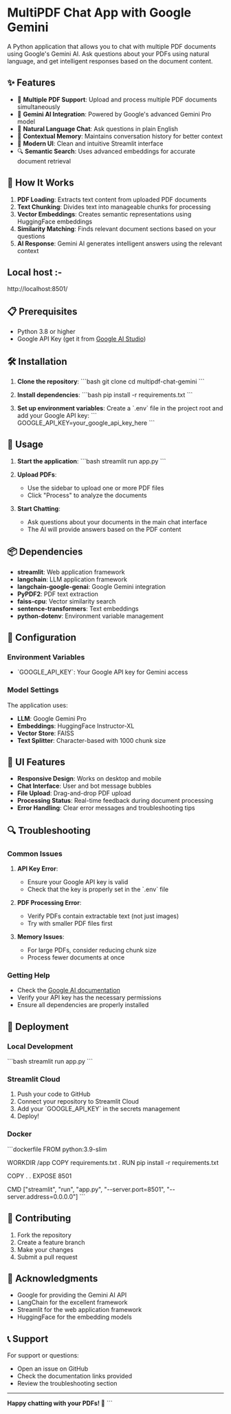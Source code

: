 # MultiPDF Chat App with Google Gemini

A Python application that allows you to chat with multiple PDF documents using Google's Gemini AI. Ask questions about your PDFs using natural language, and get intelligent responses based on the document content.

## ✨ Features

- 📄 **Multiple PDF Support**: Upload and process multiple PDF documents simultaneously
- 🤖 **Gemini AI Integration**: Powered by Google's advanced Gemini Pro model
- 💬 **Natural Language Chat**: Ask questions in plain English
- 🧠 **Contextual Memory**: Maintains conversation history for better context
- 🎨 **Modern UI**: Clean and intuitive Streamlit interface
- 🔍 **Semantic Search**: Uses advanced embeddings for accurate document retrieval

## 🚀 How It Works

1. **PDF Loading**: Extracts text content from uploaded PDF documents
2. **Text Chunking**: Divides text into manageable chunks for processing
3. **Vector Embeddings**: Creates semantic representations using HuggingFace embeddings
4. **Similarity Matching**: Finds relevant document sections based on your questions
5. **AI Response**: Gemini AI generates intelligent answers using the relevant context

## **Local host** :-
http://localhost:8501/

## 📋 Prerequisites

- Python 3.8 or higher
- Google API Key (get it from [Google AI Studio](https://makersuite.google.com/app/apikey))

## 🛠️ Installation

1. **Clone the repository**:
   \`\`\`bash
   git clone <repository-url>
   cd multipdf-chat-gemini
   \`\`\`

2. **Install dependencies**:
   \`\`\`bash
   pip install -r requirements.txt
   \`\`\`

3. **Set up environment variables**:
   Create a \`.env\` file in the project root and add your Google API key:
   \`\`\`
   GOOGLE_API_KEY=your_google_api_key_here
   \`\`\`

## 🎯 Usage

1. **Start the application**:
   \`\`\`bash
   streamlit run app.py
   \`\`\`

2. **Upload PDFs**:
   - Use the sidebar to upload one or more PDF files
   - Click "Process" to analyze the documents

3. **Start Chatting**:
   - Ask questions about your documents in the main chat interface
   - The AI will provide answers based on the PDF content

## 📦 Dependencies

- **streamlit**: Web application framework
- **langchain**: LLM application framework
- **langchain-google-genai**: Google Gemini integration
- **PyPDF2**: PDF text extraction
- **faiss-cpu**: Vector similarity search
- **sentence-transformers**: Text embeddings
- **python-dotenv**: Environment variable management

## 🔧 Configuration

### Environment Variables

- \`GOOGLE_API_KEY\`: Your Google API key for Gemini access

### Model Settings

The application uses:
- **LLM**: Google Gemini Pro
- **Embeddings**: HuggingFace Instructor-XL
- **Vector Store**: FAISS
- **Text Splitter**: Character-based with 1000 chunk size

## 🎨 UI Features

- **Responsive Design**: Works on desktop and mobile
- **Chat Interface**: User and bot message bubbles
- **File Upload**: Drag-and-drop PDF upload
- **Processing Status**: Real-time feedback during document processing
- **Error Handling**: Clear error messages and troubleshooting tips

## 🔍 Troubleshooting

### Common Issues

1. **API Key Error**:
   - Ensure your Google API key is valid
   - Check that the key is properly set in the \`.env\` file

2. **PDF Processing Error**:
   - Verify PDFs contain extractable text (not just images)
   - Try with smaller PDF files first

3. **Memory Issues**:
   - For large PDFs, consider reducing chunk size
   - Process fewer documents at once

### Getting Help

- Check the [Google AI documentation](https://ai.google.dev/)
- Verify your API key has the necessary permissions
- Ensure all dependencies are properly installed

## 🚀 Deployment

### Local Development
\`\`\`bash
streamlit run app.py
\`\`\`

### Streamlit Cloud
1. Push your code to GitHub
2. Connect your repository to Streamlit Cloud
3. Add your \`GOOGLE_API_KEY\` in the secrets management
4. Deploy!

### Docker
\`\`\`dockerfile
FROM python:3.9-slim

WORKDIR /app
COPY requirements.txt .
RUN pip install -r requirements.txt

COPY . .
EXPOSE 8501

CMD ["streamlit", "run", "app.py", "--server.port=8501", "--server.address=0.0.0.0"]
\`\`\`

## 🤝 Contributing

1. Fork the repository
2. Create a feature branch
3. Make your changes
4. Submit a pull request


## 🙏 Acknowledgments

- Google for providing the Gemini AI API
- LangChain for the excellent framework
- Streamlit for the web application framework
- HuggingFace for the embedding models

## 📞 Support

For support or questions:
- Open an issue on GitHub
- Check the documentation links provided
- Review the troubleshooting section

---

**Happy chatting with your PDFs! 🚀**
\`\`\`
